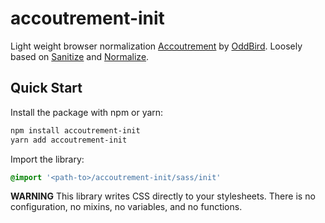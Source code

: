 accoutrement-init
=================

Light weight browser normalization [Accoutrement][accoutrement]
by [OddBird][oddbird].
Loosely based on
[Sanitize][sanitize] and [Normalize][normalize].

[accoutrement]: http://oddbird.net/open-source/accoutrement/
[oddbird]: http://oddbird.net/
[sanitize]: github.com/10up/sanitize.css
[normalize]: https://github.com/necolas/normalize.css


Quick Start
-----------

Install the package with npm or yarn:

```bash
npm install accoutrement-init
yarn add accoutrement-init
```

Import the library:

```scss
@import '<path-to>/accoutrement-init/sass/init'
```

**WARNING** This library writes CSS directly to your stylesheets.
There is no configuration, no mixins, no variables, and no functions.
